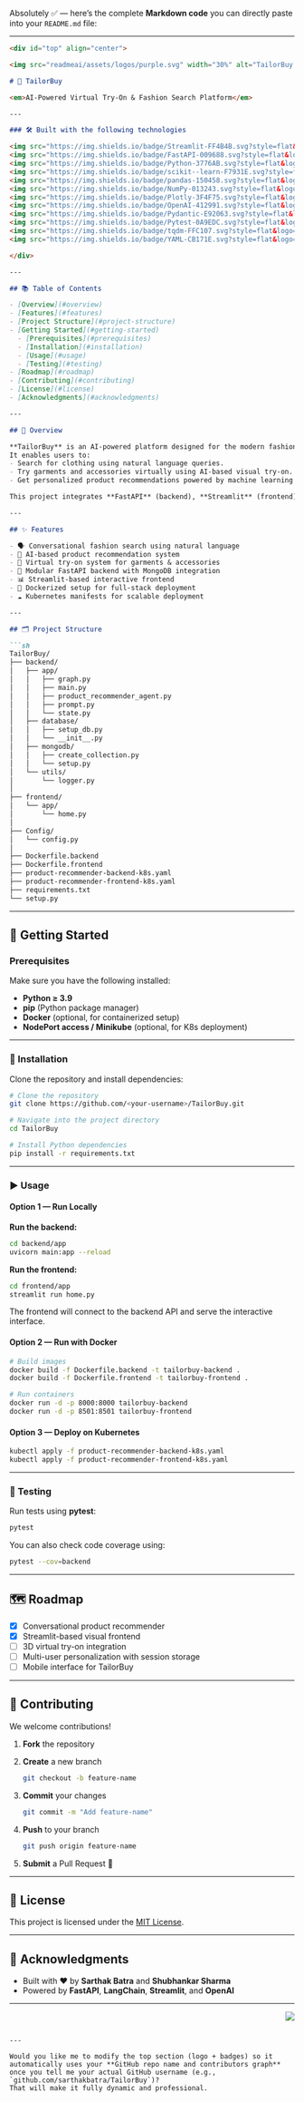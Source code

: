 Absolutely ✅ — here’s the complete **Markdown code** you can directly paste into your `README.md` file:

---

````markdown
<div id="top" align="center">

<img src="readmeai/assets/logos/purple.svg" width="30%" alt="TailorBuy Logo"/>

# 🧵 TailorBuy

<em>AI-Powered Virtual Try-On & Fashion Search Platform</em>

---

### 🛠️ Built with the following technologies

<img src="https://img.shields.io/badge/Streamlit-FF4B4B.svg?style=flat&logo=Streamlit&logoColor=white" alt="Streamlit">
<img src="https://img.shields.io/badge/FastAPI-009688.svg?style=flat&logo=FastAPI&logoColor=white" alt="FastAPI">
<img src="https://img.shields.io/badge/Python-3776AB.svg?style=flat&logo=Python&logoColor=white" alt="Python">
<img src="https://img.shields.io/badge/scikit--learn-F7931E.svg?style=flat&logo=scikit-learn&logoColor=white" alt="scikit-learn">
<img src="https://img.shields.io/badge/pandas-150458.svg?style=flat&logo=pandas&logoColor=white" alt="pandas">
<img src="https://img.shields.io/badge/NumPy-013243.svg?style=flat&logo=NumPy&logoColor=white" alt="NumPy">
<img src="https://img.shields.io/badge/Plotly-3F4F75.svg?style=flat&logo=Plotly&logoColor=white" alt="Plotly">
<img src="https://img.shields.io/badge/OpenAI-412991.svg?style=flat&logo=OpenAI&logoColor=white" alt="OpenAI">
<img src="https://img.shields.io/badge/Pydantic-E92063.svg?style=flat&logo=Pydantic&logoColor=white" alt="Pydantic">
<img src="https://img.shields.io/badge/Pytest-0A9EDC.svg?style=flat&logo=Pytest&logoColor=white" alt="Pytest">
<img src="https://img.shields.io/badge/tqdm-FFC107.svg?style=flat&logo=tqdm&logoColor=black" alt="tqdm">
<img src="https://img.shields.io/badge/YAML-CB171E.svg?style=flat&logo=YAML&logoColor=white" alt="YAML">

</div>

---

## 📚 Table of Contents

- [Overview](#overview)
- [Features](#features)
- [Project Structure](#project-structure)
- [Getting Started](#getting-started)
  - [Prerequisites](#prerequisites)
  - [Installation](#installation)
  - [Usage](#usage)
  - [Testing](#testing)
- [Roadmap](#roadmap)
- [Contributing](#contributing)
- [License](#license)
- [Acknowledgments](#acknowledgments)

---

## 🧩 Overview

**TailorBuy** is an AI-powered platform designed for the modern fashion ecosystem.  
It enables users to:
- Search for clothing using natural language queries.
- Try garments and accessories virtually using AI-based visual try-on.
- Get personalized product recommendations powered by machine learning and vector retrieval.

This project integrates **FastAPI** (backend), **Streamlit** (frontend), and **LangChain/OpenAI APIs** for conversational search, making the shopping experience interactive and intelligent.

---

## ✨ Features

- 🗣️ Conversational fashion search using natural language  
- 🧠 AI-based product recommendation system  
- 🧍 Virtual try-on system for garments & accessories  
- 🧩 Modular FastAPI backend with MongoDB integration  
- 📊 Streamlit-based interactive frontend  
- 🐳 Dockerized setup for full-stack deployment  
- ☁️ Kubernetes manifests for scalable deployment  

---

## 🗂️ Project Structure

```sh
TailorBuy/
├── backend/
│   ├── app/
│   │   ├── graph.py
│   │   ├── main.py
│   │   ├── product_recommender_agent.py
│   │   ├── prompt.py
│   │   └── state.py
│   ├── database/
│   │   ├── setup_db.py
│   │   └── __init__.py
│   ├── mongodb/
│   │   ├── create_collection.py
│   │   └── setup.py
│   └── utils/
│       └── logger.py
│
├── frontend/
│   └── app/
│       └── home.py
│
├── Config/
│   └── config.py
│
├── Dockerfile.backend
├── Dockerfile.frontend
├── product-recommender-backend-k8s.yaml
├── product-recommender-frontend-k8s.yaml
├── requirements.txt
└── setup.py
````

---

## 🚀 Getting Started

### Prerequisites

Make sure you have the following installed:

* **Python ≥ 3.9**
* **pip** (Python package manager)
* **Docker** (optional, for containerized setup)
* **NodePort access / Minikube** (optional, for K8s deployment)

---

### 🧭 Installation

Clone the repository and install dependencies:

```bash
# Clone the repository
git clone https://github.com/<your-username>/TailorBuy.git

# Navigate into the project directory
cd TailorBuy

# Install Python dependencies
pip install -r requirements.txt
```

---

### ▶️ Usage

#### **Option 1 — Run Locally**

**Run the backend:**

```bash
cd backend/app
uvicorn main:app --reload
```

**Run the frontend:**

```bash
cd frontend/app
streamlit run home.py
```

The frontend will connect to the backend API and serve the interactive interface.

#### **Option 2 — Run with Docker**

```bash
# Build images
docker build -f Dockerfile.backend -t tailorbuy-backend .
docker build -f Dockerfile.frontend -t tailorbuy-frontend .

# Run containers
docker run -d -p 8000:8000 tailorbuy-backend
docker run -d -p 8501:8501 tailorbuy-frontend
```

#### **Option 3 — Deploy on Kubernetes**

```bash
kubectl apply -f product-recommender-backend-k8s.yaml
kubectl apply -f product-recommender-frontend-k8s.yaml
```

---

### 🧪 Testing

Run tests using **pytest**:

```bash
pytest
```

You can also check code coverage using:

```bash
pytest --cov=backend
```

---

## 🗺️ Roadmap

* [x] Conversational product recommender
* [x] Streamlit-based visual frontend
* [ ] 3D virtual try-on integration
* [ ] Multi-user personalization with session storage
* [ ] Mobile interface for TailorBuy

---

## 🤝 Contributing

We welcome contributions!

1. **Fork** the repository
2. **Create** a new branch

   ```bash
   git checkout -b feature-name
   ```
3. **Commit** your changes

   ```bash
   git commit -m "Add feature-name"
   ```
4. **Push** to your branch

   ```bash
   git push origin feature-name
   ```
5. **Submit** a Pull Request 🎉

---

## 🪪 License

This project is licensed under the [MIT License](LICENSE).

---

## 💜 Acknowledgments

* Built with ❤️ by **Sarthak Batra** and **Shubhankar Sharma**
* Powered by **FastAPI**, **LangChain**, **Streamlit**, and **OpenAI**

---

<div align="right">

[![][back-to-top]](#top)

</div>

[back-to-top]: https://img.shields.io/badge/-BACK_TO_TOP-151515?style=flat-square

```

---

Would you like me to modify the top section (logo + badges) so it automatically uses your **GitHub repo name and contributors graph** once you tell me your actual GitHub username (e.g., `github.com/sarthakbatra/TailorBuy`)?  
That will make it fully dynamic and professional.
```
